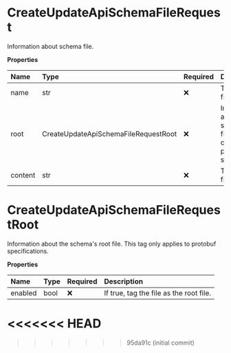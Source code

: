 # CreateUpdateApiSchemaFileRequest

Information about schema file.

**Properties**

| Name    | Type                                 | Required | Description                                                                                 |
| :------ | :----------------------------------- | :------- | :------------------------------------------------------------------------------------------ |
| name    | str                                  | ❌       | The schema file's name.                                                                     |
| root    | CreateUpdateApiSchemaFileRequestRoot | ❌       | Information about the schema's root file. This tag only applies to protobuf specifications. |
| content | str                                  | ❌       | The schema file's content.                                                                  |

# CreateUpdateApiSchemaFileRequestRoot

Information about the schema's root file. This tag only applies to protobuf specifications.

**Properties**

| Name    | Type | Required | Description                             |
| :------ | :--- | :------- | :-------------------------------------- |
| enabled | bool | ❌       | If true, tag the file as the root file. |
<<<<<<< HEAD
=======

<!-- This file was generated by liblab | https://liblab.com/ -->
>>>>>>> 95da91c (initial commit)
